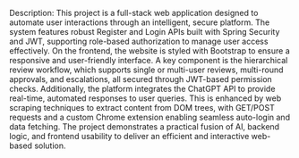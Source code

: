 Description: This project is a full-stack web application designed to automate user interactions through an intelligent, secure platform. The system features robust Register and Login APIs built with Spring Security and JWT, supporting role-based authorization to manage user access effectively. On the frontend, the website is styled with Bootstrap to ensure a responsive and user-friendly interface. A key component is the hierarchical review workflow, which supports single or multi-user reviews, multi-round approvals, and escalations, all secured through JWT-based permission checks. Additionally, the platform integrates the ChatGPT API to provide real-time, automated responses to user queries. This is enhanced by web scraping techniques to extract content from DOM trees, with GET/POST requests and a custom Chrome extension enabling seamless auto-login and data fetching. The project demonstrates a practical fusion of AI, backend logic, and frontend usability to deliver an efficient and interactive web-based solution.
